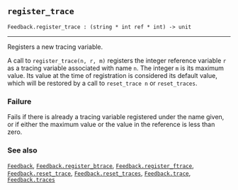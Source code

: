 ## `register_trace`

``` hol4
Feedback.register_trace : (string * int ref * int) -> unit
```

------------------------------------------------------------------------

Registers a new tracing variable.

A call to `register_trace(n, r, m)` registers the integer reference
variable `r` as a tracing variable associated with name `n`. The integer
`m` is its maximum value. Its value at the time of registration is
considered its default value, which will be restored by a call to
`reset_trace n` or `reset_traces`.

### Failure

Fails if there is already a tracing variable registered under the name
given, or if either the maximum value or the value in the reference is
less than zero.

### See also

[`Feedback`](#Feedback),
[`Feedback.register_btrace`](#Feedback.register_btrace),
[`Feedback.register_ftrace`](#Feedback.register_ftrace),
[`Feedback.reset_trace`](#Feedback.reset_trace),
[`Feedback.reset_traces`](#Feedback.reset_traces),
[`Feedback.trace`](#Feedback.trace),
[`Feedback.traces`](#Feedback.traces)
